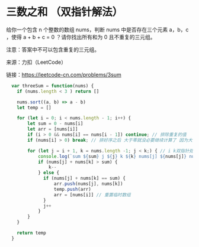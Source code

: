 # 三数之和 （双指针解法）

给你一个包含 n 个整数的数组 nums，判断 nums 中是否存在三个元素 a，b，c ，使得 a + b + c = 0 ？请你找出所有和为 0 且不重复的三元组。

注意：答案中不可以包含重复的三元组。

来源：力扣（LeetCode）

链接：https://leetcode-cn.com/problems/3sum

```javascript
  var threeSum = function(nums) {
    if (nums.length < 3 ) return []

    nums.sort((a, b) => a - b)
    let temp = []

    for (let i = 0; i < nums.length - 1; i++) {
        let sum = 0 - nums[i]
        let arr = [nums[i]]
        if (i > 0 && nums[i] == nums[i - 1]) continue; // 排除重复的值
        if (nums[i] > 0) break; // 排好序之后 大于零就没必要继续计算了 因为大于零怎么加都大于0

        for (let j = i + 1, k = nums.length -1; j < k;) { // i k双指针处理
            console.log(`sum ${sum} j ${j} k ${k} nums[j] ${nums[j]} nums[k] ${nums[k]}`)
            if (nums[j] + nums[k] > sum) {
                k--
            } else {
              if (nums[j] + nums[k] == sum) {
                  arr.push(nums[j], nums[k])
                  temp.push(arr)
                  arr = [nums[i]] // 重置临时数组
              }
              j++
            }
        }
    }

    return temp
  }
```